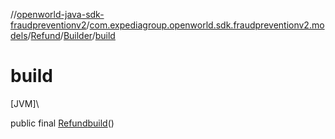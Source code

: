 //[openworld-java-sdk-fraudpreventionv2](../../../../index.md)/[com.expediagroup.openworld.sdk.fraudpreventionv2.models](../../index.md)/[Refund](../index.md)/[Builder](index.md)/[build](build.md)

# build

[JVM]\

public final [Refund](../index.md)[build](build.md)()
